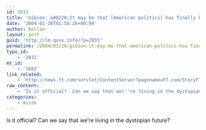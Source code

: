 ```yaml
---
id: 2033
title: 'Gibson: &#8220;It may be that [American politics] has finally become so grotesque and so peculiar that it&#8217;s become part of my territory.&#8221;'
date: '2004-01-26T01:58:26+00:00'
author: Kellan
layout: post
guid: 'http://lm.quxx.info/?p=2033'
permalink: /2004/01/26/gibson-it-may-be-that-american-politics-has-finally-become-so-grotesque-and-so-peculiar-that-its-become-part-of-my-territory/
typo_id:
    - '2031'
mt_id:
    - '1682'
link_related:
    - 'http://news.ft.com/servlet/ContentServer?pagename=FT.com/StoryFT/FullStory&c=StoryFT&cid=1073281044402&p=1016625900922'
raw_content:
    - 'Is it official?  Can we say that we\''re living in the dystopian future?'
categories:
    - Aside
---
```


Is it official? Can we say that we’re living in the dystopian future?